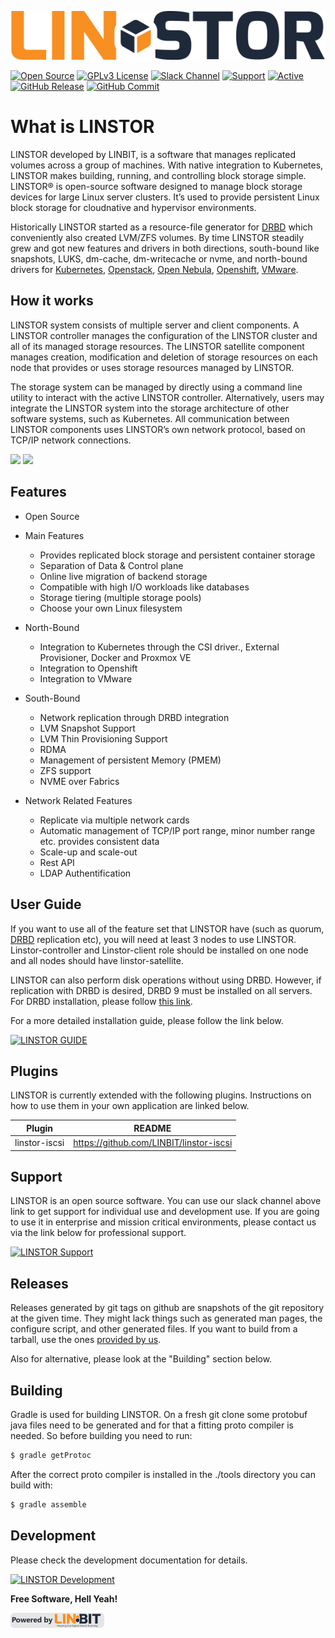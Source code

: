 
[![Open Source](https://github.com/yusufyildiz/lstest2/blob/master/img/Linstor-Logo-Colour.png?raw=true)](https://www.linbit.com/linstor)

[![Open Source](https://img.shields.io/badge/Open-Source-brightgreen)](https://opensource.org/) [![GPLv3 License](https://img.shields.io/badge/License-GPL%20v3-brightgreen.svg)](https://opensource.org/licenses/) [![Slack Channel](https://img.shields.io/badge/Slack-Channel-brightgreen)](https://join.slack.com/t/linbit-community/shared_invite/enQtOTg0MTEzOTA4ODY0LTFkZGY3ZjgzYjEzZmM2OGVmODJlMWI2MjlhMTg3M2UyOGFiOWMxMmI1MWM4Yjc0YzQzYWU0MjAzNGRmM2M5Y2Q) [![Support](https://img.shields.io/badge/$-support-12a0df.svg?style=flat)](https://www.linbit.com/support/) [![Active](http://img.shields.io/badge/Status-Active-green.svg)](https://linbit.com/linstor) [![GitHub Release](https://img.shields.io/github/release/linbit/linstor-server.svg?style=flat)]() [![GitHub Commit](https://img.shields.io/github/commit-activity/y/linbit/linstor-server)]() 

 
 
# What is LINSTOR

LINSTOR developed by LINBIT, is a software that manages replicated volumes across a group of machines. With native integration to Kubernetes, LINSTOR makes building, running, and controlling block storage simple. LINSTOR® is open-source software designed to manage block storage devices for large Linux server clusters. It’s used to provide persistent Linux block storage for cloudnative and hypervisor environments. 

Historically LINSTOR started as a resource-file generator for [DRBD](https://www.linbit.com/drbd/) which conveniently also created LVM/ZFS volumes. By time LINSTOR steadily grew and got new features and drivers in both directions, south-bound like snapshots, LUKS, dm-cache, dm-writecache or nvme, and north-bound drivers for [Kubernetes](https://www.linbit.com/kubernetes/), [Openstack](https://www.linbit.com/openstack/), [Open Nebula](https://www.linbit.com/opennebula/), [Openshift](https://www.linbit.com/openshift-persistent-container-storage-support/), [VMware](https://www.linbit.com/linstor-vsan-software-defined-storage-for-vmware%e2%80%8b/).


## How it works

LINSTOR system consists of multiple server and client components. A LINSTOR controller manages the configuration of the LINSTOR cluster and all of its managed storage resources. The LINSTOR satellite component manages creation, modification and deletion of storage resources on each node that provides or uses storage resources managed by LINSTOR.

The storage system can be managed by directly using a command line utility to interact with the active LINSTOR controller. Alternatively, users may integrate the LINSTOR system into the storage architecture of other software systems, such as Kubernetes.
All communication between LINSTOR components uses LINSTOR’s own network protocol, based on TCP/IP network connections.

 [![](https://mldatnmifxoe.i.optimole.com/Q4Tiw9A-gKsTX1iL/w:350/h:636/q:auto/https://www.linbit.com/wp-content/uploads/2020/03/How-It-Works2.png)](https://www.linbit.com/linstor/)  [![](https://mldatnmifxoe.i.optimole.com/Q4Tiw9A-22SC98Y2/w:450/h:402/q:auto/https://www.linbit.com/wp-content/uploads/2020/03/unnamed.png)](https://www.linbit.com/linstor/)

## Features
- Open Source


- Main Features
  - Provides replicated block storage and persistent container storage
  - Separation of Data & Control plane
  - Online live migration of backend storage
  - Compatible with high I/O workloads like databases
  - Storage tiering (multiple storage pools)
  - Choose your own Linux filesystem
 

- North-Bound
  - Integration to Kubernetes through the CSI driver., External Provisioner, Docker and Proxmox VE
  - Integration to Openshift
  - Integration to VMware


- South-Bound
  - Network replication through DRBD integration
  - LVM Snapshot Support
  - LVM Thin Provisioning Support
  - RDMA
  - Management of persistent Memory (PMEM)
  - ZFS support
  - NVME over Fabrics


- Network Related Features
  - Replicate via multiple network cards
  - Automatic management of TCP/IP port range, minor number range etc. provides consistent data
  - Scale-up and scale-out
  - Rest API
  - LDAP Authentification

## User Guide
If you want to use all of the feature set that LINSTOR have (such as quorum, [DRBD](https://www.linbit.com/drbd/) replication etc), you will need at least 3 nodes to use LINSTOR. Linstor-controller and Linstor-client role should be installed on one node and all nodes should have linstor-satellite.

LINSTOR can also perform disk operations without using DRBD. However, if replication with DRBD is desired, DRBD 9 must be installed on all servers. For DRBD installation, please follow [this link](https://www.linbit.com/drbd-user-guide/drbd-guide-9_0-en/).

For a more detailed installation guide, please follow the link below.

[![LINSTOR GUIDE](https://img.shields.io/badge/LINSTOR-GUIDE-orange)](https://www.linbit.com/user-guides/) 

## Plugins

LINSTOR is currently extended with the following plugins. Instructions on how to use them in your own application are linked below.

| Plugin | README |
| ------ | ------ |
| linstor-iscsi | https://github.com/LINBIT/linstor-iscsi |


## Support

LINSTOR is an open source software. You can use our slack channel above link to get support for individual use and development use.
If you are going to use it in enterprise and mission critical environments, please contact us via the link below for professional support.

[![LINSTOR Support](https://img.shields.io/badge/LINSTOR-SUPPORT-brightgreen)](https://www.linbit.com/support/) 


## Releases
Releases generated by git tags on github are snapshots of the git repository at the given time. They might lack things such as generated man pages, the configure script, and other generated files. If you want to build from a tarball, use the ones [provided by us](https://www.linbit.com/linbit-software-download-page-for-linstor-and-drbd-linux-driver/).

Also for alternative, please look at the "Building" section below. 


## Building
Gradle is used for building LINSTOR. On a fresh git clone some protobuf java files need to be generated and for that a fitting proto compiler is needed. So before building you need to run:
```sh
$ gradle getProtoc
```
After the correct proto compiler is installed in the ./tools directory you can build with:
```sh
$ gradle assemble
```
## Development
Please check the development documentation for details.  

[![LINSTOR Development](https://img.shields.io/badge/LINSTOR-DEVELOPMENT-brightgreen)](https://github.com/LINBIT/linstor-server/blob/master/docs/development.md
) 

**Free Software, Hell Yeah!**

[![LINSTOR Powered by LINBIT](https://github.com/yusufyildiz/lstest2/blob/master/img/poweredby_linbit_small.png?raw=true)](https://www.linbit.com/linstor/) 
